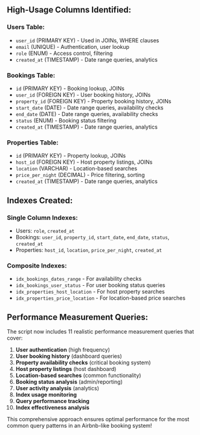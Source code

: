 ## High-Usage Columns Identified:

### **Users Table:**
- `user_id` (PRIMARY KEY) - Used in JOINs, WHERE clauses
- `email` (UNIQUE) - Authentication, user lookup  
- `role` (ENUM) - Access control, filtering
- `created_at` (TIMESTAMP) - Date range queries, analytics

### **Bookings Table:**
- `id` (PRIMARY KEY) - Booking lookup, JOINs
- `user_id` (FOREIGN KEY) - User booking history, JOINs
- `property_id` (FOREIGN KEY) - Property booking history, JOINs
- `start_date` (DATE) - Date range queries, availability checks
- `end_date` (DATE) - Date range queries, availability checks
- `status` (ENUM) - Booking status filtering
- `created_at` (TIMESTAMP) - Date range queries, analytics

### **Properties Table:**
- `id` (PRIMARY KEY) - Property lookup, JOINs
- `host_id` (FOREIGN KEY) - Host property listings, JOINs
- `location` (VARCHAR) - Location-based searches
- `price_per_night` (DECIMAL) - Price filtering, sorting
- `created_at` (TIMESTAMP) - Date range queries, analytics

## Indexes Created:

### **Single Column Indexes:**
- Users: `role`, `created_at`
- Bookings: `user_id`, `property_id`, `start_date`, `end_date`, `status`, `created_at`
- Properties: `host_id`, `location`, `price_per_night`, `created_at`

### **Composite Indexes:**
- `idx_bookings_dates_range` - For availability checks
- `idx_bookings_user_status` - For user booking status queries
- `idx_properties_host_location` - For host property searches
- `idx_properties_price_location` - For location-based price searches

## Performance Measurement Queries:

The script now includes 11 realistic performance measurement queries that cover:
1. **User authentication** (high frequency)
2. **User booking history** (dashboard queries)
3. **Property availability checks** (critical booking system)
4. **Host property listings** (host dashboard)
5. **Location-based searches** (common functionality)
6. **Booking status analysis** (admin/reporting)
7. **User activity analysis** (analytics)
8. **Index usage monitoring**
9. **Query performance tracking**
10. **Index effectiveness analysis**

This comprehensive approach ensures optimal performance for the most common query patterns in an Airbnb-like booking system!